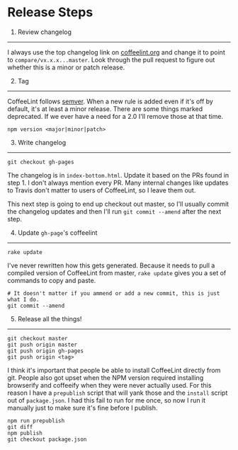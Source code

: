 Release Steps
=============

1. Review changelog
-------------------

I always use the top changelog link on [coffeelint.org][changelog] and change it
to point to `compare/vx.x.x...master`. Look through the pull request to figure
out whether this is a minor or patch release.

2. Tag
------

CoffeeLint follows [semver](http://semver.org/). When a new rule is added even
if it's off by default, it's at least a minor release. There are some things
marked deprecated. If we ever have a need for a 2.0 I'll remove those at that
time.

    npm version <major|minor|patch>

3. Write changelog
------------------

    git checkout gh-pages

The changelog is in `index-bottom.html`. Update it based on the PRs found in
step 1. I don't always mention every PR. Many internal changes like updates to
Travis don't matter to users of CoffeeLint, so I leave them out.

This next step is going to end up checkout out master, so I'll usually commit
the changelog updates and then I'll run `git commit --amend` after the next step.

4. Update `gh-page`'s coffeelint
--------------------------------

    rake update

I've never rewritten how this gets generated. Because it needs to pull a
compiled version of CoffeeLint from master, `rake update` gives you a set of
commands to copy and paste.

    # It doesn't matter if you ammend or add a new commit, this is just what I do.
    git commit --amend

5. Release all the things!
--------------------------

    git checkout master
    git push origin master
    git push origin gh-pages
    git push origin <tag>

I think it's important that people be able to install CoffeeLint directly from
git. People also got upset when the NPM version required installing browserify
and coffeeify when they were never actually used. For this reason I have a
`prepublish` script that will yank those and the `install` script out of
`package.json`. I had this fail to run for me once, so now I run it manually
just to make sure it's fine before I publish.

    npm run prepublish
    git diff
    npm publish
    git checkout package.json

[changelog]: http://www.coffeelint.org/#changelog
[review]: https://github.com/clutchski/coffeelint/compare/v1.8.1...master
